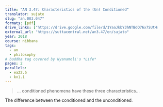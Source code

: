 ```yaml
---
title: "AN 3.47: Characteristics of the (Un) Conditioned"
translator: sujato
slug: "an.003.047"
formats: [pdf]
drive_links: ["https://drive.google.com/file/d/1YaaJkbY3hNTBdO76x7SUt4rKv1jzZk9b/view?usp=drivesdk"]
external_url: "https://suttacentral.net/an3.47/en/sujato"
year: 2018
course: nibbana
tags:
  - an
  - philosophy
# buddha tag covered by Nyanamoli's *Life*
pages: 2
parallels:
  - ea22.5
  - kv1.1
---
```


> … conditioned phenomena have these three characteristics...

The difference between the conditioned and the unconditioned.


